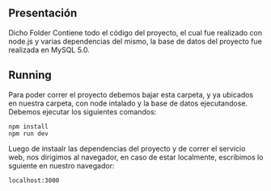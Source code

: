 ## Presentación
Dicho Folder Contiene todo el código del proyecto, el cual fue realizado con node.js y varias dependencias del mismo, la base de datos del proyecto fue realizada en MySQL 5.0.

## Running 
Para poder correr el proyecto debemos bajar esta carpeta, y ya ubicados en nuestra carpeta, con node intalado y la base de datos ejecutandose. Debemos ejecutar los siguientes comandos:
```
npm install
npm run dev
```
Luego de instaalr las dependencias del proyecto y de correr el servicio web, nos dirigimos al navegador, en caso de estar localmente, escribimos lo sguiente en nuestro navegador:
```
localhost:3000
```
